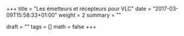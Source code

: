 +++
title   = "Les émetteurs et récepteurs pour VLC"
date    = "2017-03-09T15:58:33+01:00"
weight  = 2
summary = ""

draft   = ""
tags    = []
math    = false
+++

